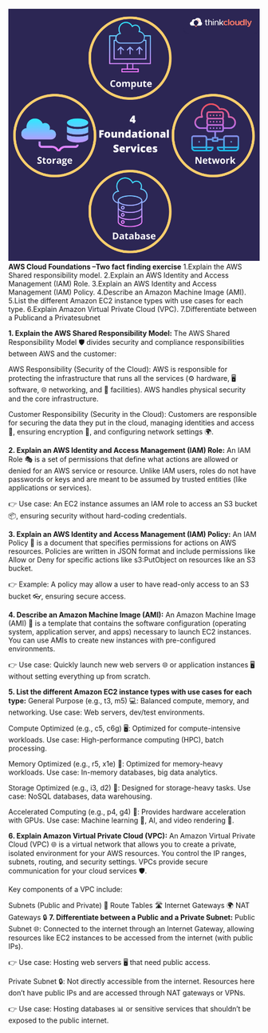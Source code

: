 ![alt text](cloud2.png)
**AWS Cloud Foundations –Two fact finding exercise** 
1.Explain the AWS Shared responsibility model.
2.Explain an AWS Identity and Access Management (IAM) Role.
3.Explain an AWS Identity and Access Management (IAM) Policy.
4.Describe an Amazon Machine Image (AMI).
5.List the different Amazon EC2 instance types with use cases for each type.
6.Explain Amazon Virtual Private Cloud (VPC).
7.Differentiate between a Publicand a Privatesubnet


**1. Explain the AWS Shared Responsibility Model:**
The AWS Shared Responsibility Model 🛡️ divides security and compliance responsibilities between AWS and the customer:

AWS Responsibility (Security of the Cloud):
AWS is responsible for protecting the infrastructure that runs all the services (⚙️ hardware, 🖥️ software, 🌐 networking, and 🏢 facilities). AWS handles physical security and the core infrastructure.

Customer Responsibility (Security in the Cloud):
Customers are responsible for securing the data they put in the cloud, managing identities and access 🔑, ensuring encryption 🔐, and configuring network settings 🌍.

**2. Explain an AWS Identity and Access Management (IAM) Role:**
An IAM Role 🎭 is a set of permissions that define what actions are allowed or denied for an AWS service or resource. Unlike IAM users, roles do not have passwords or keys and are meant to be assumed by trusted entities (like applications or services).

👉 Use case: An EC2 instance assumes an IAM role to access an S3 bucket 📦, ensuring security without hard-coding credentials.

**3. Explain an AWS Identity and Access Management (IAM) Policy:**
An IAM Policy 📜 is a document that specifies permissions for actions on AWS resources. Policies are written in JSON format and include permissions like Allow or Deny for specific actions like s3:PutObject on resources like an S3 bucket.

👉 Example: A policy may allow a user to have read-only access to an S3 bucket 👓, ensuring secure access.

**4. Describe an Amazon Machine Image (AMI):**
An Amazon Machine Image (AMI) 📀 is a template that contains the software configuration (operating system, application server, and apps) necessary to launch EC2 instances. You can use AMIs to create new instances with pre-configured environments.

👉 Use case: Quickly launch new web servers 🌐 or application instances 🖥️ without setting everything up from scratch.

**5. List the different Amazon EC2 instance types with use cases for each type:**
General Purpose (e.g., t3, m5) 💻:
Balanced compute, memory, and networking.
Use case: Web servers, dev/test environments.

Compute Optimized (e.g., c5, c6g) 🖥️:
Optimized for compute-intensive workloads.
Use case: High-performance computing (HPC), batch processing.

Memory Optimized (e.g., r5, x1e) 🧠:
Optimized for memory-heavy workloads.
Use case: In-memory databases, big data analytics.

Storage Optimized (e.g., i3, d2) 💾:
Designed for storage-heavy tasks.
Use case: NoSQL databases, data warehousing.

Accelerated Computing (e.g., p4, g4) 🚀:
Provides hardware acceleration with GPUs.
Use case: Machine learning 🤖, AI, and video rendering 🎥.

**6. Explain Amazon Virtual Private Cloud (VPC):**
An Amazon Virtual Private Cloud (VPC) 🌐 is a virtual network that allows you to create a private, isolated environment for your AWS resources. You control the IP ranges, subnets, routing, and security settings. VPCs provide secure communication for your cloud services 🛡️.

Key components of a VPC include:

Subnets (Public and Private) 🏢
Route Tables 🛣️
Internet Gateways 🌍
NAT Gateways 🔒
**7. Differentiate between a Public and a Private Subnet:**
Public Subnet 🌐:
Connected to the internet through an Internet Gateway, allowing resources like EC2 instances to be accessed from the internet (with public IPs).

👉 Use case: Hosting web servers 🖥️ that need public access.

Private Subnet 🔒:
Not directly accessible from the internet. Resources here don’t have public IPs and are accessed through NAT gateways or VPNs.

👉 Use case: Hosting databases 📊 or sensitive services that shouldn’t be exposed to the public internet.



